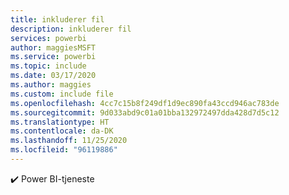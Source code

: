 ```yaml
---
title: inkluderer fil
description: inkluderer fil
services: powerbi
author: maggiesMSFT
ms.service: powerbi
ms.topic: include
ms.date: 03/17/2020
ms.author: maggies
ms.custom: include file
ms.openlocfilehash: 4cc7c15b8f249df1d9ec890fa43ccd946ac783de
ms.sourcegitcommit: 9d033abd9c01a01bba132972497dda428d7d5c12
ms.translationtype: HT
ms.contentlocale: da-DK
ms.lasthandoff: 11/25/2020
ms.locfileid: "96119886"
---
```

✔️&nbsp;Power BI-tjeneste